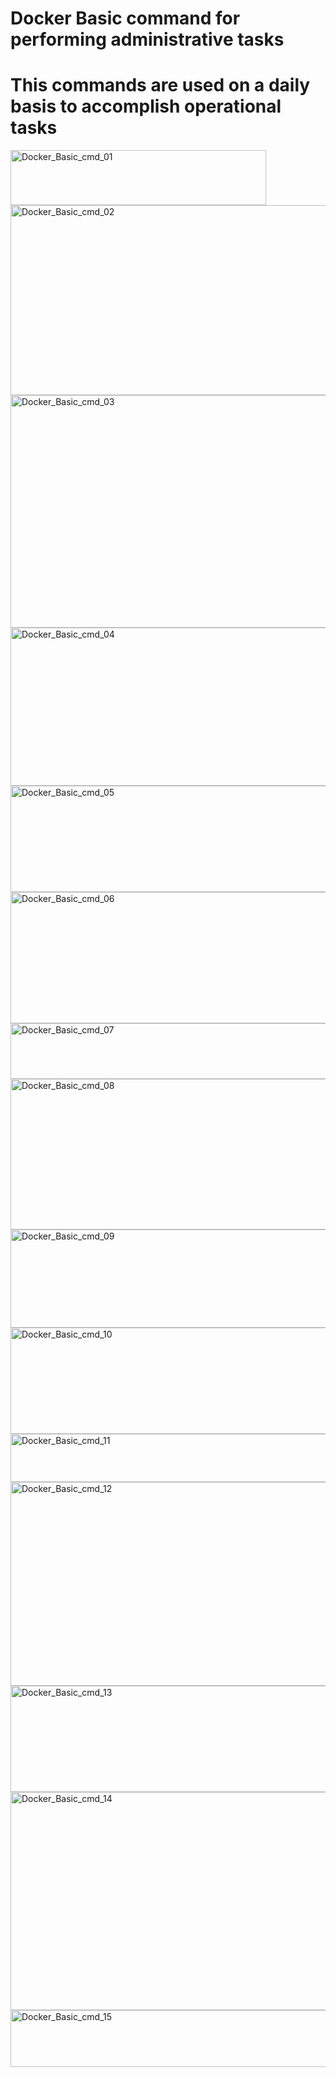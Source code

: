 # Docker Basic command for performing administrative tasks #
# This commands are used on a daily basis to accomplish operational tasks #

<img width="409" height="88" alt="Docker_Basic_cmd_01" src="https://github.com/user-attachments/assets/1fd2aeb5-1fd1-49ac-be52-ed6814d3e89e" />
<img width="533" height="304" alt="Docker_Basic_cmd_02" src="https://github.com/user-attachments/assets/e949c2c2-af77-43d3-a648-0f9d78a9e179" />
<img width="575" height="372" alt="Docker_Basic_cmd_03" src="https://github.com/user-attachments/assets/b64e5487-1eff-4c25-8726-0d23f92325a4" />
<img width="592" height="253" alt="Docker_Basic_cmd_04" src="https://github.com/user-attachments/assets/6a34ae11-363c-490a-b59a-4d51dd9be79f" />
<img width="588" height="170" alt="Docker_Basic_cmd_05" src="https://github.com/user-attachments/assets/2b60f22e-212d-4476-999e-f0777aa61fe9" />
<img width="665" height="210" alt="Docker_Basic_cmd_06" src="https://github.com/user-attachments/assets/1057f029-50f4-4675-b85f-c5acffc5fc1c" />
<img width="770" height="89" alt="Docker_Basic_cmd_07" src="https://github.com/user-attachments/assets/731d065d-d913-4c04-9b6d-8bfa1ad15e0e" />
<img width="743" height="241" alt="Docker_Basic_cmd_08" src="https://github.com/user-attachments/assets/1da0be1a-d07a-4f0d-81bc-42d858658616" />
<img width="775" height="157" alt="Docker_Basic_cmd_09" src="https://github.com/user-attachments/assets/de3e9565-6817-4926-a6bd-f5bc7e5e36cc" />
<img width="788" height="170" alt="Docker_Basic_cmd_10" src="https://github.com/user-attachments/assets/b2c0ba2f-10ac-4e61-b5f1-7b16868d861c" />
<img width="790" height="77" alt="Docker_Basic_cmd_11" src="https://github.com/user-attachments/assets/750f728e-12c5-4029-9591-aaefffe043ed" />
<img width="781" height="326" alt="Docker_Basic_cmd_12" src="https://github.com/user-attachments/assets/d38e0b74-05b9-4af0-aaf4-6114f65b9d05" />
<img width="772" height="170" alt="Docker_Basic_cmd_13" src="https://github.com/user-attachments/assets/e56f31ed-2afe-4ff6-8e80-5d1aa30da7b8" />
<img width="786" height="349" alt="Docker_Basic_cmd_14" src="https://github.com/user-attachments/assets/8b2f29f5-f159-449f-abd6-4c26e04c5bc7" />
<img width="612" height="91" alt="Docker_Basic_cmd_15" src="https://github.com/user-attachments/assets/a148dffe-f119-412b-a0f6-9112aa503e2c" />
